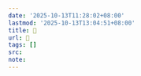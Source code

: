 ```yaml
---
date: '2025-10-13T11:28:02+08:00'
lastmod: '2025-10-13T13:04:51+08:00'
title: 󰛋
url: 󰛋
tags: []
src:
note:
---
```

